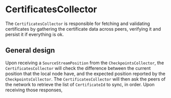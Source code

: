 # CertificatesCollector

The `CertificatesCollector` is responsible for fetching and validating certificates by gathering the certificate data across peers, verifying it and persist it if everything is ok.

## General design

Upon receiving a `SourceStreamPosition` from the `CheckpointsCollector`, the `CertificatesCollector` will check the difference between the current position that the local node have, and the expected position reported by the `CheckpointsCollector`. The `CertificatesCollector` will then ask the peers of the network to retrieve the list of `CertificateId` to sync, in order. Upon receiving those responses,

<!-- ## Internal design -->
